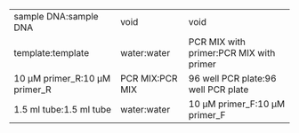 ||||
|----|----|----|
|sample DNA:sample DNA|void|void|
|template:template|water:water|PCR MIX with primer:PCR MIX with primer|
|10 μM primer_R:10 μM primer_R|PCR MIX:PCR MIX|96 well PCR plate:96 well PCR plate|
|1.5 ml tube:1.5 ml tube|water:water|10 μM primer_F:10 μM primer_F|
